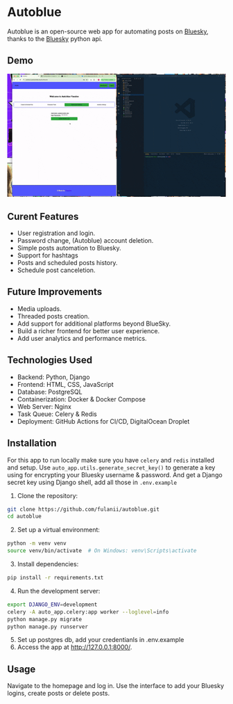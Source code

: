 # Autoblue
Autoblue is an open-source web app for automating posts on [Bluesky](bsky.app), thanks to the [Bluesky](bsky.app) python api.

## Demo
![Autoblue demo](./static/auto_app/images/autoblue_demo.gif)

## Curent Features
* User registration and login.
* Password change, (Autoblue) account deletion.
* Simple posts automation to Bluesky.
* Support for hashtags 
* Posts and scheduled posts history. 
* Schedule post canceletion. 

## Future Improvements
* Media uploads.
* Threaded posts creation.
* Add support for additional platforms beyond BlueSky.
* Build a richer frontend for better user experience.
* Add user analytics and performance metrics.

## Technologies Used
* Backend: Python, Django
* Frontend: HTML, CSS, JavaScript
* Database: PostgreSQL
* Containerization: Docker & Docker Compose
* Web Server: Nginx
* Task Queue: Celery & Redis
* Deployment: GitHub Actions for CI/CD, DigitalOcean Droplet

## Installation
For this app to run locally make sure you have `celery` and `redis` installed and setup. Use `auto_app.utils.generate_secret_key()` to generate a key using for encrypting your Bluesky username & password. And get a Django secret key using Django shell, add all those in   `.env.example`
1. Clone the repository:
```bash
git clone https://github.com/fulanii/autoblue.git
cd autoblue
```
2. Set up a virtual environment:
```bash
python -m venv venv
source venv/bin/activate  # On Windows: venv\Scripts\activate
```
3. Install dependencies:
```bash
pip install -r requirements.txt
```
4. Run the development server:
```bash
export DJANGO_ENV=development
celery -A auto_app.celery:app worker --loglevel=info
python manage.py migrate
python manage.py runserver
```
5. Set up postgres db, add your credentianls in .env.example
6. Access the app at http://127.0.0.1:8000/.

## Usage
Navigate to the homepage and log in. Use the interface to add your Bluesky logins, create posts or delete posts.